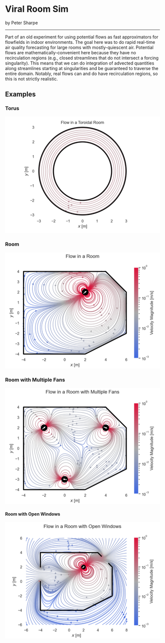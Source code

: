 # Viral Room Sim

by Peter Sharpe

-----

Part of an old experiment for using potential flows as fast approximators for flowfields in indoor environments. The goal here was to do rapid real-time air quality forecasting for large rooms with mostly-quiescent air. Potential flows are mathematically-convenient here because they have no recirculation regions (e.g., closed streamlines that do not intersect a forcing singularity). This means that we can do integration of advected quantities along streamlines starting at singularities and be guaranteed to traverse the entire domain. Notably, real flows can and do have recirculation regions, so this is not strictly realistic.

## Examples

### Torus

![torus](./figures/case_1.png)

### Room

![room](./figures/case_2.png)

### Room with Multiple Fans

![room-with-fans](./figures/case_3.png)

#### Room with Open Windows

![room-with-windows](./figures/case_4.png)
